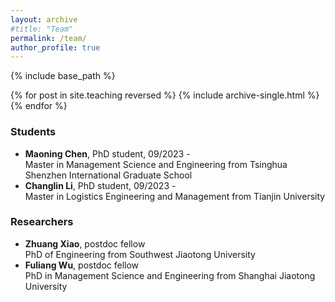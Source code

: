 ```yaml
---
layout: archive
#title: "Team"
permalink: /team/
author_profile: true
---
```


{% include base_path %}

{% for post in site.teaching reversed %}
  {% include archive-single.html %}
{% endfor %}


### Students

- **Maoning Chen**, PhD student, 09/2023 -  <br> Master in Management Science and Engineering from Tsinghua Shenzhen International Graduate School
- **Changlin Li**, PhD student, 09/2023 -  <br> Master in Logistics Engineering and Management from Tianjin University

### Researchers

- **Zhuang Xiao**, postdoc fellow <br> PhD of Engineering from Southwest Jiaotong University
- **Fuliang Wu**, postdoc fellow <br> PhD in Management Science and Engineering from Shanghai Jiaotong University
